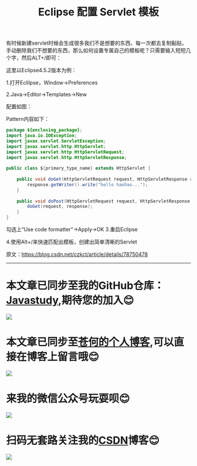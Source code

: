 ﻿---
layout: post
title: Eclipse 配置 Servlet 模板
categories: eclipse
description: Eclips e配置 Servlet 模板
keywords: JavaEE,eclipse,Servlet
---

有时候新建servlet时候会生成很多我们不是想要的东西，每一次都去复制黏贴，手动删除我们不想要的东西，那么如何设置专属自己的模板呢？只需要输入短短几个字，然后ALT+/即可：

这里以Eclipse4.5.2版本为例：

1.打开Eclilpse，Window->Preferences

2.Java->Editor->Templates->New

配置如图：



Pattern内容如下：
```java
package ${enclosing_package};
import java.io.IOException;
import javax.servlet.ServletException;
import javax.servlet.http.HttpServlet;
import javax.servlet.http.HttpServletRequest;
import javax.servlet.http.HttpServletResponse;
 
public class ${primary_type_name} extends HttpServlet {
 
	public void doGet(HttpServletRequest request, HttpServletResponse response) throws ServletException, IOException {
		response.getWriter().write("hello haohao...");
	}
 
	public void doPost(HttpServletRequest request, HttpServletResponse response) throws ServletException, IOException {
		doGet(request, response);
	}
}
```
勾选上“Use code formatter”->Apply->OK
3.重启Eclipse

4.使用Alt+/来快速匹配出模板，创建出简单清晰的Servlet

原文：https://blog.csdn.net/czkct/article/details/78750478 

------
# 本文章已同步至我的GitHub仓库：<a href="https://github.com/freestylefly/javaStudy">Javastudy</a>,期待您的加入:blush:
<img src="http://pp8g2fyug.bkt.clouddn.com/github.jpg" width=""/>

# 本文章已同步至<a href="https://freestylefly.github.io/">苍何的个人博客</a>,可以直接在博客上留言哦:blush:
<img src="http://pp8g2fyug.bkt.clouddn.com/myblog..png" width=""/>

# 来我的微信公众号玩耍呗:blush:
<img src="http://pp8g2fyug.bkt.clouddn.com/weixingongzhonghao.jpg" width=""/>

# 扫码无套路关注我的<a href="https://blog.csdn.net/qq_43270074?orderby=UpdateTime">CSDN</a>博客:blush:
<img src="http://pp8g2fyug.bkt.clouddn.com/CSDN.png" width=""/>

